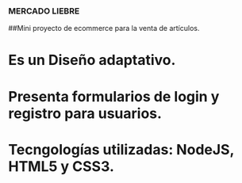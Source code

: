 ### MERCADO LIEBRE
##Mini proyecto de ecommerce para la venta de artículos.
# Es un Diseño adaptativo.
# Presenta formularios de login y registro para usuarios.
# Tecngologías utilizadas: NodeJS, HTML5 y CSS3.
